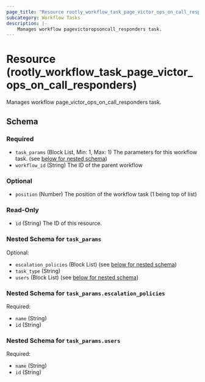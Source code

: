 ```yaml
---
page_title: "Resource rootly_workflow_task_page_victor_ops_on_call_responders - terraform-provider-rootly"
subcategory: Workflow Tasks
description: |-
    Manages workflow pagevictoropsoncall_responders task.
---
```


# Resource (rootly_workflow_task_page_victor_ops_on_call_responders)

Manages workflow page_victor_ops_on_call_responders task.

<!-- schema generated by tfplugindocs -->
## Schema

### Required

- `task_params` (Block List, Min: 1, Max: 1) The parameters for this workflow task. (see [below for nested schema](#nestedblock--task_params))
- `workflow_id` (String) The ID of the parent workflow

### Optional

- `position` (Number) The position of the workflow task (1 being top of list)

### Read-Only

- `id` (String) The ID of this resource.

<a id="nestedblock--task_params"></a>
### Nested Schema for `task_params`

Optional:

- `escalation_policies` (Block List) (see [below for nested schema](#nestedblock--task_params--escalation_policies))
- `task_type` (String)
- `users` (Block List) (see [below for nested schema](#nestedblock--task_params--users))

<a id="nestedblock--task_params--escalation_policies"></a>
### Nested Schema for `task_params.escalation_policies`

Required:

- `name` (String)
- `id` (String)


<a id="nestedblock--task_params--users"></a>
### Nested Schema for `task_params.users`

Required:

- `name` (String)
- `id` (String)
